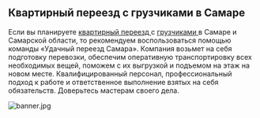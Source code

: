 ## Квартирный переезд с грузчиками в Самаре

Если вы планируете  [квартирный переезд ](https://uslugi163.ru/kvartirnyy-pereezd/) с  [грузчиками ](https://uslugi163.ru/uslugi-gruzchikov/) в Самаре и Самарской области, то рекомендуем воспользоваться помощью команды «Удачный переезд Самара». Компания возьмет на себя подготовку перевозки, обеспечим оперативную транспортировку всех необходимых вещей, поможем с их выгрузкой и подъемом на этаж на новом месте. Квалифицированный персонал, профессиональный подход к работе и ответственное выполнение взятых на себя обязательств. Доверьтесь мастерам своего дела. 

![banner.jpg](https://cdn.hashnode.com/res/hashnode/image/upload/v1628671246810/VtaJwdg24.jpeg)

